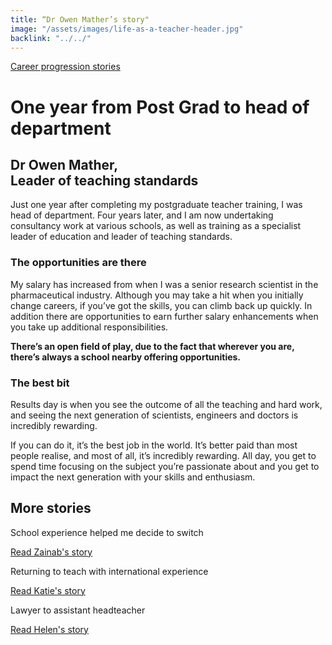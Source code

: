 ```yaml
---
title: “Dr Owen Mather’s story"
image: "/assets/images/life-as-a-teacher-header.jpg"
backlink: "../../"
---
```


<div class="content-wrapper">
    <div class="content__right">
    </div>
    <div class="content__left">
        <div class="stories">
            <p>
                <a class="backlink backlink--top" href="/life-as-a-teacher/my-story-into-teaching/career-progression">Career progression stories</a>
            </p>
            <h1>One year from Post Grad to head of department</h1>
            <div class="story-header">
                <div class="story-header__thumb" style="background-image:url('/assets/images/stories/stories-own.jpg')"></div>
                <div class="story-header__label">
                    <h2>Dr Owen Mather, <br/>Leader of teaching standards</h2>
                </div>
            </div>
            <p class="prominent">
                Just one year after completing my postgraduate teacher training, I was head of department. Four years later, and I am now undertaking consultancy work at various schools, as well as training as a specialist leader of education and leader of teaching standards.
            </p>

<h3>The opportunities are there</h3>
        <p>My salary has increased from when I was a senior research scientist in the pharmaceutical industry. Although you may take a hit when you initially change careers, if you’ve got the skills, you can climb back up quickly. In addition there are opportunities to earn further salary enhancements when you take up additional responsibilities.
            </p>
            <div>
                <div class="quote-block">
                    <span class="icon-quote"></span>
                 <strong class="quote-block__content">There’s an open field of play, due to the fact that wherever you are, there’s always a school nearby offering opportunities.<span class="icon-quote quote-close"></span></strong>
                </div>      
<h3>The best bit</h3>
               <p>Results day is when you see the outcome of all the teaching and hard work, and seeing the next generation of scientists, engineers and doctors is incredibly rewarding.
                </p>
            </div>
            <p>
              If you can do it, it’s the best job in the world. It’s better paid than most people realise, and most of all, it’s incredibly rewarding. All day, you get to spend time focusing on the subject you’re passionate about and you get to impact the next generation with your skills and enthusiasm.
            </p>
            </div>
    </div>
</div>

<div class="more-stories">
    <h2 class="more-stories_header strapline">More stories</h2>
    <div class="more-stories__thumbs">
        <div class="more-stories__thumbs__thumb">
            <a href="/life-as-a-teacher/my-story-into-teaching/career-changers/school-experience-helped-me-decide-to-switch">
                <div class="more-stories__thumbs__thumb__img" style="background-image:url('/assets/images/stories/stories-zainab.jpg')"></div>
            </a>
            <div class="more-stories__thumbs__thumb__content">
                <p>School experience helped me decide to switch</p>
                <a class="git-link" href="/life-as-a-teacher/my-story-into-teaching/career-changers/school-experience-helped-me-decide-to-switch">Read Zainab's story  <i class="fas fa-chevron-right"></i></a>
            </div>
        </div>
        <div class="more-stories__thumbs__thumb">
            <a href="/life-as-a-teacher/my-story-into-teaching/international-career-changers/returning-to-teaching-with-international-experience">
                <div class="more-stories__thumbs__thumb__img" style="background-image:url('/assets/images/stories/stories-katie.png')"></div>
            </a>
            <div class="more-stories__thumbs__thumb__content">
                <p>Returning to teach with international experience</p>
                <a class="git-link" href="/life-as-a-teacher/my-story-into-teaching/international-career-changers/returning-to-teaching-with-international-experience">Read Katie's story  <i class="fas fa-chevron-right"></i></a>
            </div>
        </div>
        <div class="more-stories__thumbs__thumb">
            <a href="/life-as-a-teacher/my-story-into-teaching/career-progression/lawyer-to-assistant-teacher">
                <div class="more-stories__thumbs__thumb__img" style="background-image:url('/assets/images/stories/stories-helen.jpg')"></div>
            </a>
            <div class="more-stories__thumbs__thumb__content">
                <p>Lawyer to assistant headteacher</p>
                <a class="git-link" href="/life-as-a-teacher/my-story-into-teaching/career-progression/lawyer-to-assistant-teacher">Read Helen's story <i class="fas fa-chevron-right"></i></a>
            </div>
        </div>
    </div>
</div>
